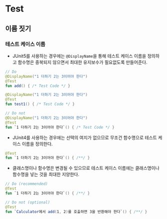 # Test

## 이름 짓기

### 테스트 케이스 이름
- JUnit5를 사용하는 경우에는 `@DisplayName`을 통해 테스트 케이스 이름을 정의하고 함수명은 중복되지 않으면서 최대한 유지보수가 필요없도록 만들어준다.
```kotlin
// Do
@DisplayName("1 더하기 2는 3이어야 한다")
@Test
fun add() { /* Test Code */ }

@DisplayName("1 더하기 2는 3이어야 한다")
@Test
fun test1() { /* Test Code */ }
```

```kotlin
// Do not
@DisplayName("1 더하기 2는 3이어야 한다")
@Test
fun `1 더하기 2는 3이어야 한다`() { /* Test Code */ }
```

- JUnit4를 사용하는 경우에는 선택의 여지가 없으므로 무조건 함수명으로 테스트 케이스 이름을 정의한다.
```kotlin
@Test
fun `1 더하기 2는 3이어야 한다`() { /**/ }
```

- 클래스명이나 함수명은 변경될 수 있으므로 테스트 케이스 이름에는 클래스명이나 함수명을 넣는 것을 최대한 지양한다.
```kotlin
// Do (recommended)
@Test
fun `1 더하기 2는 3이어야 한다`() { /**/ }
```

```kotlin
// Do not (optional)
@Test
fun `Calculator에서 add(1, 2)를 호출하면 3을 반환해야 한다`() { /**/ }
```
